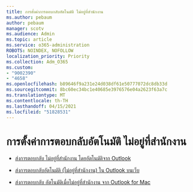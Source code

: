 ```yaml
---
title: การตั้งค่าการตอบกลับอัตโนมัติ ไม่อยู่ที่สํานักงาน
ms.author: pebaum
author: pebaum
manager: scotv
ms.audience: Admin
ms.topic: article
ms.service: o365-administration
ROBOTS: NOINDEX, NOFOLLOW
localization_priority: Priority
ms.collection: Adm_O365
ms.custom:
- "9002390"
- "4658"
ms.openlocfilehash: b89646f9a231e24d038df61e50777072dc8db33d
ms.sourcegitcommit: 8bc60ec34bc1e40685e3976576e04a2623f63a7c
ms.translationtype: MT
ms.contentlocale: th-TH
ms.lasthandoff: 04/15/2021
ms.locfileid: "51828531"
---
```

# <a name="setting-up-out-of-office-automatic-replies"></a>การตั้งค่าการตอบกลับอัตโนมัติ ไม่อยู่ที่สํานักงาน

- [ส่งการตอบกลับ ไม่อยู่ที่สํานักงาน โดยอัตโนมัติจาก Outlook](https://support.office.com/article/9742f476-5348-4f9f-997f-5e208513bd67)

- [ส่งการตอบกลับอัตโนมัติ (ไม่อยู่ที่สํานักงาน) ใน Outlook บนเว็บ](https://support.office.com/article/0c193ab0-b9e1-4058-84be-a5b014242290)

- [ส่งการตอบกลับ อัตโนมัติเมื่อไม่อยู่ที่สํานักงาน จาก Outlook for Mac](https://support.office.com/article/4e07ab75-beda-4f9e-bcdc-44471ebacdee)
